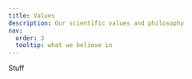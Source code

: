 ```yaml
---
title: Values
description: Our scientific values and philosophy
nav:
  order: 3
  tooltip: what we believe in
---
```


Stuff

